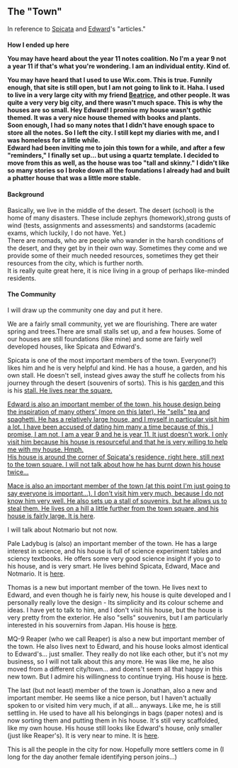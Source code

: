 <body>
  <h2>The "Town"</h2>
  <p>In reference to <a href="https://spicata.github.io/theTown.html">Spicata</a> and <a href="https://eddietheed.github.io/obsidiannotes-v.3/04-03-2023-The-town-analogy/">Edward</a>'s "articles."</p>
  <h4>How I ended up here</p>
  <p>You may have heard about the year 11 notes coalition. No I'm a year 9 not a year 11 if that's what you're wondering. I am an individual entity. Kind of.</p>
  <p>You may have heard that I used to use Wix.com. This is true. Funnily enough, that site is still open, but I am not going to link to it. Haha. I used to live in a very large city with my friend <a href="https://beatricesychong.wixsite.com/notes">Beatrice</a>, and other people. It was quite a very very big city, and there wasn't much space. This is why the houses are so small. Hey Edward! I promise my house wasn't gothic themed. It was a very nice house themed with books and plants.<br>Soon enough, I had so many notes that I didn't have enough space to store all the notes. So I left the city. I still kept my diaries with me, and I was homeless for a little while.<br>Edward had been inviting me to join this town for a while, and after a few "reminders," I finally set up... but using a quartz template. I decided to move from this as well, as the house was too "tall and skinny." I didn't like so many stories so I broke down all the foundations I already had and built a phatter house that was a little more stable.</p>
  <h4>Background</h4>
  <p>Basically, we live in the middle of the desert. The desert (school) is the home of many disasters. These include zephyrs (homework),strong gusts of wind (tests, assignments and assessments) and sandstorms (academic exams, which luckily, I do not have. Yet.)<br>There are nomads, who are people who wander in the harsh conditions of the desert, and they get by in their own way. Sometimes they come and we provide some of their much needed resources, sometimes they get their resources from the city, which is further north.<br>It is really quite great here, it is nice living in a group of perhaps like-minded residents.</p>
  <h4>The Community</h4>
  <p>I will draw up the community one day and put it here.</p>
  <p>We are a fairly small community, yet we are flourishing. There are water spring and trees.There are small stalls set up, and a few houses. Some of our houses are still foundations (like mine) and some are fairly well developed houses, like Spicata and Edward's.</p>
  <p>Spicata is one of the most important members of the town. Everyone(?) likes him and he is very helpful and kind. He has a house, a garden, and his own stall. He doesn't sell, instead gives away the stuff he collects from his journey through the desert (souvenirs of sorts). This is his <a href="https://spicata.github.io/mint-fresh-notes/">garden </a>and this is his <a href="https://spicata.github.io/">stall. He lives near the square.</p>
  <p>Edward is also an important member of the town, his house design being the inspiration of many others' (more on this later). He "sells" tea and spaghetti. He has a relatively large house, and I myself in particular visit him a lot. I have been accused of dating him many a time because of this, I promise, I am not, I am a year 9 and he is year 11. It just doesn't work. I only visit him because his house is resourceful and that he is very willing to help me with my house. Hmph.<br>His house is around the corner of Spicata's residence, right <a href="https://eddietheed.github.io/obsidiannotes-v.3/">here, still next to the town square. I will not talk about how he has burnt down his house twice...</p>
  <p>Mace is also an important member of the town (at this point I'm just going to say everyone is important...). I don't visit him very much, because I do not know him very well. He also sets up a stall of souvenirs, but he allows us to steal them. He lives on a hill a little further from the town square, and his house is fairly large. It is <a href="https://macesnotes.netlify.app/">here</a>.</p>
  <p>I will talk about Notmario but not now.</p>
  <p>Pale Ladybug is (also) an important member of the town. He has a large interest in science, and his house is full of science experiment tables and sciency textbooks. He offers some very good science insight if you go to his house, and is very smart. He lives behind Spicata, Edward, Mace and Notmario. It is <a href="https://pale-ladybug-133.notion.site/Nuclei-moment-2c89b8b95cc74fd6bab60300753d48e8">here</a>.</p>
  <p>Thomas is a new but important member of the town. He lives next to Edward, and even though he is fairly new, his house is quite developed and I personally really love the design - Its simplicity and its colour scheme and ideas. I have yet to talk to him, and I don't visit his house, but the house is very pretty from the exterior. He also "sells" souvenirs, but I am particularly interested in his souvernirs from Japan. His house is <a href="https://nottacoz.github.io/jacaranda/">here</a>.</p>
  <p>MQ-9 Reaper (who we call Reaper) is also a new but important member of the town. He also lives next to Edward, and his house looks almost identical to Edward's... just smaller. They really do not like each other, but it's not my business, so I will not talk about this any more. He was like me, he also moved from a different city/town... and doens't seem all that happy in this new town. But I admire his willingness to continue trying. His house is <a href="https://grim4reaper.github.io/Year11Notes/">here</a>.</p>
  <p>The last (but not least) member of the town is Jonathan, also a new and important member. He seems like a nice person, but I haven't actually spoken to or visited him very much, if at all... anyways. Like me, he is still settling in. He used to have all his belongings in bags (paper notes) and is now sorting them and putting them in his house. It's still very scaffolded, like my own house. His house still looks like Edward's house, only smaller (just like Reaper's). It is very near to mine. It is <a href="https://supaqwerty.github.io/year-11-notes/">here</a>.</p>
  <p>This is all the people in the city for now. Hopefully more settlers come in (I long for the day another female identifying person joins...)</p>
</body>
